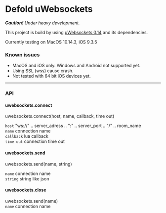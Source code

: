 # Defold uWebsockets

_**Caution!** Under heavy development._

This project is build by using [uWebsockets 0.14](https://github.com/uNetworking/uWebSockets/tree/v0.14) and its dependencies. 

Currently testing on MacOS 10.14.3, iOS 9.3.5

### Known issues  

- MacOS and iOS only. Windows and Android not supported yet. 
- Using SSL (wss) cause crash.
- Not tested with 64 bit iOS devices yet.

------

### API


#### uwebsockets.connect  
uwebsockets.connect(host, name, callback, time out)

`host` "ws://" .. server_adress .. ":" .. server_port .. "/" .. room_name  
`name` connection name  
`callback` lua callback   
`time out` connection time out

#### uwebsockets.send   
uwebsockets.send(name, string)

`name` connection name  
`string` string like json 

#### uwebsockets.close
uwebsockets.send(name)  
`name` connection name  
